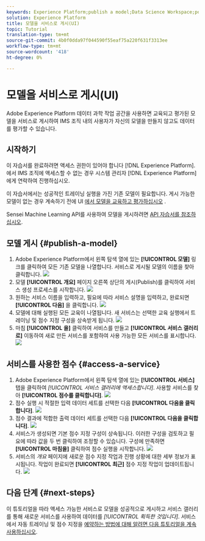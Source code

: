 ```yaml
---
keywords: Experience Platform;publish a model;Data Science Workspace;popular topics
solution: Experience Platform
title: 모델을 서비스로 게시(UI)
topic: Tutorial
translation-type: tm+mt
source-git-commit: 4b0f0dda97f044590f55eaf75a220f631f3313ee
workflow-type: tm+mt
source-wordcount: '418'
ht-degree: 0%

---
```



# 모델을 서비스로 게시(UI)

Adobe Experience Platform 데이터 과학 작업 공간을 사용하면 교육되고 평가된 모델을 서비스로 게시하여 IMS 조직 내의 사용자가 자신의 모델을 만들지 않고도 데이터를 평가할 수 있습니다.

## 시작하기

이 자습서를 완료하려면 액세스 권한이 있어야 합니다 [!DNL Experience Platform]. 에서 IMS 조직에 액세스할 수 없는 경우 시스템 관리자 [!DNL Experience Platform]에게 연락하여 진행하십시오.

이 자습서에서는 성공적인 트레이닝 실행을 가진 기존 모델이 필요합니다. 게시 가능한 모델이 없는 경우 계속하기 전에 UI [에서 모델을 교육하고 평가하십시오](./train-evaluate-model-ui.md) .

Sensei Machine Learning API를 사용하여 모델을 게시하려면 [API 자습서를 참조하십시오](./publish-model-service-api.md).

## 모델 게시 {#publish-a-model}

1. Adobe Experience Platform에서 왼쪽 탐색 열에 있는 **[!UICONTROL 모델]** 링크를 클릭하여 모든 기존 모델을 나열합니다. 서비스로 게시될 모델의 이름을 찾아 클릭합니다.
   ![](../images/models-recipes/publish-model/1_browse_model.png)
2. 모델 **[!UICONTROL 개요]** 페이지 오른쪽 상단의 게시(Publish)를 클릭하여 서비스 생성 프로세스를 시작합니다.
   ![](../images/models-recipes/publish-model/2_view_training_runs.png)
3. 원하는 서비스 이름을 입력하고, 필요에 따라 서비스 설명을 입력하고, 완료되면 **[!UICONTROL 다음]** 을 클릭합니다.
   ![](../images/models-recipes/publish-model/3_configure_service.png)
4. 모델에 대해 실행된 모든 교육이 나열됩니다. 새 서비스는 선택한 교육 실행에서 트레이닝 및 점수 지정 구성을 상속받게 됩니다.
   ![](../images/models-recipes/publish-model/4_select_training_run.png)
5. 마침 **[!UICONTROL 을]** 클릭하여 서비스를 만들고 **[!UICONTROL 서비스 갤러리로]** 이동하여 새로 만든 서비스를 포함하여 사용 가능한 모든 서비스를 표시합니다.
   ![](../images/models-recipes/publish-model/service_gallery.png)

## 서비스를 사용한 점수 {#access-a-service}

1. Adobe Experience Platform에서 왼쪽 탐색 열에 있는 **[!UICONTROL 서비스]** 탭을 클릭하여 *[!UICONTROL 서비스 갤러리에 액세스합니다]*. 사용할 서비스를 찾아 **[!UICONTROL 점수를 클릭합니다]**.
   ![](../images/models-recipes/publish-model/click_to_score.png)
2. 점수 실행 시 적절한 입력 데이터 세트를 선택한 다음 **[!UICONTROL 다음을 클릭합니다]**.
   ![](../images/models-recipes/publish-model/6_scoring_input.png)
3. 점수 결과에 적합한 출력 데이터 세트를 선택한 다음 **[!UICONTROL 다음을 클릭합니다]**.
   ![](../images/models-recipes/publish-model/7_scoring_output.png)
4. 서비스가 생성되면 기본 점수 지정 구성이 상속됩니다. 이러한 구성을 검토하고 필요에 따라 값을 두 번 클릭하여 조정할 수 있습니다. 구성에 만족하면 **[!UICONTROL 마침을]** 클릭하여 점수 실행을 시작합니다.
   ![](../images/models-recipes/publish-model/8_scoring_configure.png)
5. 서비스의 *개요* 페이지에 새로운 점수 지정 작업과 진행 상황에 대한 세부 정보가 표시됩니다. 작업이 완료되면 **[!UICONTROL 최근]** 점수 지정 작업이 업데이트됩니다.
   ![](../images/models-recipes/publish-model/score_pending.png)

## 다음 단계 {#next-steps}

이 튜토리얼을 따라 액세스 가능한 서비스로 모델을 성공적으로 게시하고 서비스 갤러리를 통해 새로운 서비스를 사용하여 데이터를 *[!UICONTROL 획득한 것입니다]*. 서비스에서 자동 트레이닝 및 점수 지정을 [예약하는 방법에 대해 알려면 다음 튜토리얼을 계속 사용하십시오](./schedule-models-ui.md).
